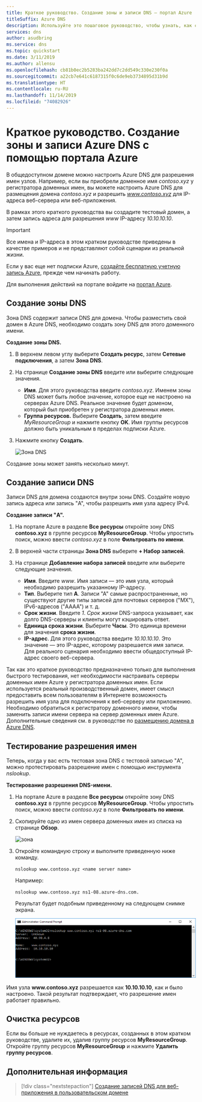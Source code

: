```yaml
---
title: Краткое руководство. Создание зоны и записи DNS — портал Azure
titleSuffix: Azure DNS
description: Используйте это пошаговое руководство, чтобы узнать, как создать зону Azure DNS и осуществить запись с помощью портала Azure.
services: dns
author: asudbring
ms.service: dns
ms.topic: quickstart
ms.date: 3/11/2019
ms.author: allensu
ms.openlocfilehash: cb81b0ec2b5283ba242dd7c2dd549c330e230f0a
ms.sourcegitcommit: a22cb7e641c6187315f0c6de9eb3734895d31b9d
ms.translationtype: HT
ms.contentlocale: ru-RU
ms.lasthandoff: 11/14/2019
ms.locfileid: "74082926"
---
```

# <a name="quickstart-create-an-azure-dns-zone-and-record-using-the-azure-portal"></a>Краткое руководство. Создание зоны и записи Azure DNS с помощью портала Azure

В общедоступном домене можно настроить Azure DNS для разрешения имен узлов. Например, если вы приобрели доменное имя *contoso.xyz* у регистратора доменных имен, вы можете настроить Azure DNS для размещения домена *contoso.xyz* и разрешить *www.contoso.xyz* для IP-адреса веб-сервера или веб-приложения.

В рамках этого краткого руководства вы создадите тестовый домен, а затем запись адреса для разрешения *www* IP-адресу *10.10.10.10*.

>[!IMPORTANT]
>Все имена и IP-адреса в этом кратком руководстве приведены в качестве примеров и не представляют собой сценарии из реальной жизни.

<!---
You can also perform these steps using [Azure PowerShell](dns-getstarted-powershell.md) or the cross-platform [Azure CLI](dns-getstarted-cli.md).
--->

Если у вас еще нет подписки Azure, [создайте бесплатную учетную запись Azure](https://azure.microsoft.com/free/?WT.mc_id=A261C142F), прежде чем начинать работу.

Для выполнения действий на портале войдите на [портал Azure](https://portal.azure.com).

## <a name="create-a-dns-zone"></a>Создание зоны DNS

Зона DNS содержит записи DNS для домена. Чтобы разместить свой домен в Azure DNS, необходимо создать зону DNS для этого доменного имени. 

**Создание зоны DNS.**

1. В верхнем левом углу выберите **Создать ресурс**, затем **Сетевые подключения**, а затем **Зона DNS**.

1. На странице **Создание зоны DNS** введите или выберите следующие значения.

   - **Имя**. Для этого руководства введите *contoso.xyz*. Именем зоны DNS может быть любое значение, которое еще не настроено на серверах Azure DNS. Реальное значение будет доменом, который был приобретен у регистратора доменных имен.
   - **Группа ресурсов.** Выберите **Создать**, затем введите *MyResourceGroup* и нажмите кнопку **OK**. Имя группы ресурсов должно быть уникальным в пределах подписки Azure. 

1. Нажмите кнопку **Создать**.

   ![Зона DNS](./media/dns-getstarted-portal/openzone650.png)

Создание зоны может занять несколько минут.

## <a name="create-a-dns-record"></a>Создание записи DNS

Записи DNS для домена создаются внутри зоны DNS. Создайте новую запись адреса или запись "A", чтобы разрешить имя узла адресу IPv4.

**Создание записи "A".**

1. На портале Azure в разделе **Все ресурсы** откройте зону DNS **contoso.xyz** в группе ресурсов **MyResourceGroup**. Чтобы упростить поиск, можно ввести *contoso.xyz* в поле **Фильтровать по имени**.

1. В верхней части страницы **Зона DNS** выберите **+ Набор записей**.

1. На странице **Добавление набора записей** введите или выберите следующие значения.

   - **Имя**. Введите *www*. Имя записи — это имя узла, который необходимо разрешить указанному IP-адресу.
   - **Тип**. Выберите тип **A**. Записи "А" самые распространенные, но существуют другие типы записей для почтовых серверов ("MX"), IPv6-адресов ("AAAA") и т. д. 
   - **Срок жизни**. Введите *1*. *Срок жизни* DNS-запроса указывает, как долго DNS-серверы и клиенты могут кэшировать ответ.
   - **Единица срока жизни**. Выберите **Часы**. Это единица времени для значения **срока жизни**. 
   - **IP-адрес**. Для этого руководства введите *10.10.10.10*. Это значение — это IP-адрес, которому разрешается имя записи. Для реального сценария необходимо ввести общедоступный IP-адрес своего веб-сервера.

Так как это краткое руководство предназначено только для выполнения быстрого тестирования, нет необходимости настраивать серверы доменных имен Azure у регистратора доменных имен. Если используется реальный производственный домен, имеет смысл предоставить всем пользователям в Интернете возможность разрешить имя узла для подключения к веб-серверу или приложению. Необходимо обратиться к регистратору доменного имени, чтобы заменить записи имени сервера на сервер доменных имен Azure. Дополнительные сведения см. в руководстве по [ размещению домена в Azure DNS](dns-delegate-domain-azure-dns.md#delegate-the-domain).

## <a name="test-the-name-resolution"></a>Тестирование разрешения имен

Теперь, когда у вас есть тестовая зона DNS с тестовой записью "A", можно протестировать разрешение имен с помощью инструмента *nslookup*. 

**Тестирование разрешения DNS-имени.**

1. На портале Azure в разделе **Все ресурсы** откройте зону DNS **contoso.xyz** в группе ресурсов **MyResourceGroup**. Чтобы упростить поиск, можно ввести *contoso.xyz* в поле **Фильтровать по имени**.

1. Скопируйте одно из имен сервера доменных имен из списка на странице **Обзор**. 

   ![зона](./media/dns-getstarted-portal/viewzonens500.png)

1. Откройте командную строку и выполните приведенную ниже команду.

   ```
   nslookup www.contoso.xyz <name server name>
   ```

   Например:

   ```
   nslookup www.contoso.xyz ns1-08.azure-dns.com.
   ```

   Результат будет подобным приведенному на следующем снимке экрана.

   ![nslookup](media/dns-getstarted-portal/nslookup.PNG)

Имя узла **www\.contoso.xyz** разрешается как **10.10.10.10**, как и было настроено. Такой результат подтверждает, что разрешение имен работает правильно. 

## <a name="clean-up-resources"></a>Очистка ресурсов

Если вы больше не нуждаетесь в ресурсах, созданных в этом кратком руководстве, удалите их, удалив группу ресурсов **MyResourceGroup**. Откройте группу ресурсов **MyResourceGroup** и нажмите **Удалить группу ресурсов**.

## <a name="next-steps"></a>Дополнительная информация

> [!div class="nextstepaction"]
> [Создание записей DNS для веб-приложения в пользовательском домене](./dns-web-sites-custom-domain.md)